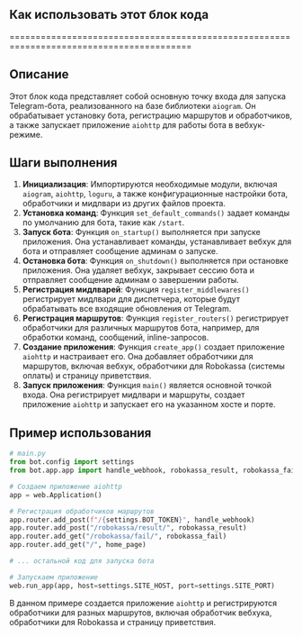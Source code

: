 ## Как использовать этот блок кода
=========================================================================================

Описание
-------------------------
Этот блок кода представляет собой основную точку входа для запуска Telegram-бота, реализованного на базе библиотеки `aiogram`. Он обрабатывает установку бота, регистрацию маршрутов и обработчиков, а также запускает приложение `aiohttp` для работы бота в вебхук-режиме. 

Шаги выполнения
-------------------------
1. **Инициализация**: Импортируются необходимые модули, включая `aiogram`, `aiohttp`, `loguru`, а также конфигурационные настройки бота, обработчики и мидлвари из других файлов проекта.
2. **Установка команд**: Функция `set_default_commands()` задает команды по умолчанию для бота, такие как `/start`. 
3. **Запуск бота**: Функция `on_startup()` выполняется при запуске приложения. Она устанавливает команды, устанавливает вебхук для бота и отправляет сообщение админам о запуске.
4. **Остановка бота**: Функция `on_shutdown()` выполняется при остановке приложения. Она удаляет вебхук, закрывает сессию бота и отправляет сообщение админам о завершении работы.
5. **Регистрация мидлварей**: Функция `register_middlewares()` регистрирует мидлвари для диспетчера, которые будут обрабатывать все входящие обновления от Telegram.
6. **Регистрация маршрутов**: Функция `register_routers()` регистрирует обработчики для различных маршрутов бота, например, для обработки команд, сообщений, inline-запросов.
7. **Создание приложения**: Функция `create_app()` создает приложение `aiohttp` и настраивает его. Она добавляет обработчики для маршрутов, включая вебхук, обработчики для Robokassa (системы оплаты) и страницу приветствия. 
8. **Запуск приложения**: Функция `main()` является основной точкой входа. Она регистрирует мидлвари и маршруты, создает приложение `aiohttp` и запускает его на указанном хосте и порте.

Пример использования
-------------------------

```python
# main.py
from bot.config import settings
from bot.app.app import handle_webhook, robokassa_result, robokassa_fail, home_page 

# Создаем приложение aiohttp
app = web.Application()

# Регистрация обработчиков маршрутов
app.router.add_post(f"/{settings.BOT_TOKEN}", handle_webhook) 
app.router.add_post("/robokassa/result/", robokassa_result)
app.router.add_get("/robokassa/fail/", robokassa_fail)
app.router.add_get("/", home_page)

# ... остальной код для запуска бота

# Запускаем приложение
web.run_app(app, host=settings.SITE_HOST, port=settings.SITE_PORT)
```

В данном примере создается приложение `aiohttp` и регистрируются обработчики для разных маршрутов, включая обработчик вебхука, обработчики для Robokassa и страницу приветствия.